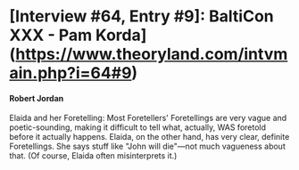 # [Interview #64, Entry #9]: BaltiCon XXX - Pam Korda](https://www.theoryland.com/intvmain.php?i=64#9)

#### Robert Jordan

Elaida and her Foretelling: Most Foretellers' Foretellings are very vague and poetic-sounding, making it difficult to tell what, actually, WAS foretold before it actually happens. Elaida, on the other hand, has very clear, definite Foretellings. She says stuff like "John will die"—not much vagueness about that. (Of course, Elaida often misinterprets it.)

